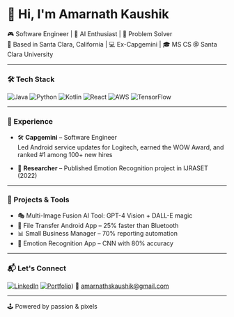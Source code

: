 # 👋 Hi, I'm Amarnath Kaushik

🎮 Software Engineer | 🔬 AI Enthusiast | 🧪 Problem Solver  
📍 Based in Santa Clara, California | 💻 Ex-Capgemini | 🎓 MS CS @ Santa Clara University

---

### 🛠️ Tech Stack
![Java](https://img.shields.io/badge/Java-ED8B00?style=flat&logo=java&logoColor=white)
![Python](https://img.shields.io/badge/Python-3776AB?style=flat&logo=python&logoColor=white)
![Kotlin](https://img.shields.io/badge/Kotlin-0095D5?style=flat&logo=kotlin&logoColor=white)
![React](https://img.shields.io/badge/React-61DAFB?style=flat&logo=react&logoColor=black)
![AWS](https://img.shields.io/badge/AWS-232F3E?style=flat&logo=amazonaws&logoColor=white)
![TensorFlow](https://img.shields.io/badge/TensorFlow-FF6F00?style=flat&logo=tensorflow&logoColor=white)

---

### 💼 Experience
- 🛠️ **Capgemini** – Software Engineer  
  Led Android service updates for Logitech, earned the WOW Award, and ranked #1 among 100+ new hires

- 🧪 **Researcher** – Published Emotion Recognition project in IJRASET (2022)

---

### 🧠 Projects & Tools
- 🎭 Multi-Image Fusion AI Tool: GPT-4 Vision + DALL-E magic
- 📡 File Transfer Android App – 25% faster than Bluetooth
- 📊 Small Business Manager – 70% reporting automation
- 🧠 Emotion Recognition App – CNN with 80% accuracy

---

### 📬 Let's Connect
[![LinkedIn](https://img.shields.io/badge/LinkedIn-AmarnathKaushik-blue?style=flat&logo=linkedin)](https://www.linkedin.com/in/amarnathskaushik/)
[![Portfolio](https://img.shields.io/badge/Portfolio-Live-green?style=flat)](https://portfolio-two-sigma-44.vercel.app/))
📧 amarnathskaushik@gmail.com

---

🕹️ Powered by passion & pixels
